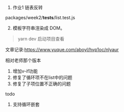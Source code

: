 1. 作业1
链表反转

packages/week2/__tests__/list.test.js

2. 模板字符串渲染成 DOM。
> yarn dev
启动项目查看

文章记录:https://www.yuque.com/aboyl/hvp1oc/nlyaur

相对老师那个版本
1. 增加v-if功能
2. 修复了循环项不在list中的问题
3. 修复了子项位置不正确的问题

todo
1. 支持循环嵌套